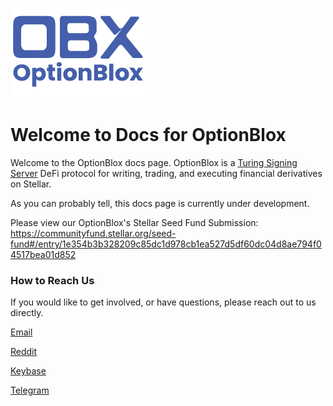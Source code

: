 [<img src = "./docs/_media/logo/obx.png">](https://www.optionblox.com/)
# Welcome to Docs for OptionBlox

Welcome to the OptionBlox docs page. OptionBlox is a [Turing Signing Server](https://tss.stellar.org/) DeFi protocol for writing, trading, and executing financial derivatives on Stellar.

As you can probably tell, this docs page is currently under development.

Please view our OptionBlox's Stellar Seed Fund Submission: https://communityfund.stellar.org/seed-fund#/entry/1e354b3b328209c85dc1d978cb1ea527d5df60dc04d8ae794f04517bea01d852

### How to Reach Us

If you would like to get involved, or have questions, please reach out to us directly.

[Email](https://www.optionblox.com/contact)

[Reddit](https://www.reddit.com/r/optionblox)

[Keybase](https://keybase.io/team/optionblox)

[Telegram](https://t.me/optionblox)
   
